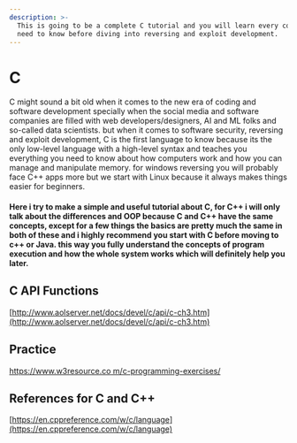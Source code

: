 ```yaml
---
description: >-
  This is going to be a complete C tutorial and you will learn every concept you
  need to know before diving into reversing and exploit development.
---
```


# C

C might sound a bit old when it comes to the new era of coding and software development specially when the social media and software companies are filled with web developers/designers, AI and ML folks and so-called data scientists. but when it comes to software security, reversing and exploit development, C is the first language to know because its the only low-level language with a high-level syntax and teaches you everything you need to know about how computers work and how you can manage and manipulate memory. for windows reversing you will probably face C++ apps more but we start with Linux because it always makes things easier for beginners.

#### Here i try to make a simple and useful tutorial about C, for C++ i will only talk about the differences and OOP because C and C++ have the same concepts, except for a few things the basics are pretty much the same in both of these and i highly recommend you start with C before moving to c++ or Java. this way you fully understand the concepts of  program execution and how the whole system works which will definitely help you later.

## C API Functions

[http://www.aolserver.net/docs/devel/c/api/c-ch3.htm](http://www.aolserver.net/docs/devel/c/api/c-ch3.htm)

## Practice

[https://www.w3resource.co m/c-programming-exercises/](https://www.w3resource.com/c-programming-exercises/)

## References for C and C++

[https://en.cppreference.com/w/c/language](https://en.cppreference.com/w/c/language)



